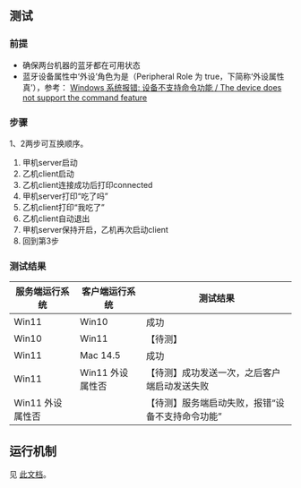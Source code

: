 ## 测试

### 前提

- 确保两台机器的蓝牙都在可用状态
- 蓝牙设备属性中‘外设’角色为是（Peripheral Role 为 true，下简称‘外设属性真’），参考： [Windows 系统报错: 设备不支持命令功能 / The device does not support the command feature](https://learn.microsoft.com/en-us/answers/questions/1504974/cause-of-system-exception-the-device-does-not-supp)

### 步骤

1、2两步可互换顺序。

1. 甲机server启动
2. 乙机client启动
3. 乙机client连接成功后打印connected
4. 甲机server打印“吃了吗”
5. 乙机client打印“我吃了”
6. 乙机client自动退出
7. 甲机server保持开启，乙机再次启动client
8. 回到第3步

### 测试结果

| 服务端运行系统 | 客户端运行系统 | 测试结果 |
|-------------------|----------|-------|
| Win11 | Win10 | 成功 |
| Win10 | Win11 | 【待测】 |
| Win11 | Mac 14.5 | 成功 |
| Win11 | Win11 外设属性否 | 【待测】成功发送一次，之后客户端启动发送失败 |
| Win11 外设属性否 | | 【待测】服务端启动失败，报错“设备不支持命令功能” |

## 运行机制

见 [此文档](运行机制/README.md)。